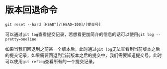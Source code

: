 # 版本回退命令



`git reset --hard [HEAD^]/[HEAD~100]/[提交号]`



可以通过`git log`查看提交记录，若想看更加简介的信息的话可以使用`git log --pretty=oneline`



如果当我们回退到之前某一个版本后，此时通过`git log`无法查看到当前版本之后的提交记录，如果需要回退到当前版本之后的提交中，我们需要知道提交号。此时可以使用`git reflog`查看所有的一个提交记录。
